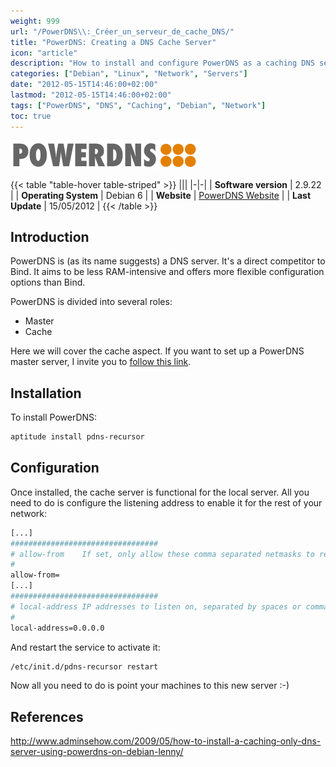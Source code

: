 ```yaml
---
weight: 999
url: "/PowerDNS\\:_Créer_un_serveur_de_cache_DNS/"
title: "PowerDNS: Creating a DNS Cache Server"
icon: "article"
description: "How to install and configure PowerDNS as a caching DNS server on Debian 6"
categories: ["Debian", "Linux", "Network", "Servers"]
date: "2012-05-15T14:46:00+02:00"
lastmod: "2012-05-15T14:46:00+02:00"
tags: ["PowerDNS", "DNS", "Caching", "Debian", "Network"]
toc: true
---
```


![PowerDNS](/images/powerdns_logo.png)

{{< table "table-hover table-striped" >}}
|||
|-|-|
| **Software version** | 2.9.22 |
| **Operating System** | Debian 6 |
| **Website** | [PowerDNS Website](https://www.powerdns.com) |
| **Last Update** | 15/05/2012 |
{{< /table >}}

## Introduction

PowerDNS is (as its name suggests) a DNS server. It's a direct competitor to Bind. It aims to be less RAM-intensive and offers more flexible configuration options than Bind.

PowerDNS is divided into several roles:
- Master
- Cache

Here we will cover the cache aspect. If you want to set up a PowerDNS master server, I invite you to [follow this link](./powerdns_:_créer_serveur_dns_maitre.html).

## Installation

To install PowerDNS:

```bash
aptitude install pdns-recursor
```

## Configuration

Once installed, the cache server is functional for the local server. All you need to do is configure the listening address to enable it for the rest of your network:

```bash {linenos=table,hl_lines=[5,9]}
[...]
#################################
# allow-from    If set, only allow these comma separated netmasks to recurse
#
allow-from=
[...]
#################################
# local-address IP addresses to listen on, separated by spaces or commas. Also accepts ports.
#
local-address=0.0.0.0
```

And restart the service to activate it:

```bash
/etc/init.d/pdns-recursor restart
```

Now all you need to do is point your machines to this new server :-)

## References

http://www.adminsehow.com/2009/05/how-to-install-a-caching-only-dns-server-using-powerdns-on-debian-lenny/